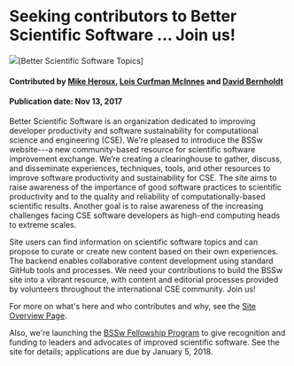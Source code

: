 # Seeking contributors to Better Scientific Software ... Join us!

<img src='https://github.com/betterscientificsoftware/images/raw/master/BSSwResourceTopics.png' />[Better Scientific Software Topics]

#### Contributed by [Mike Heroux](https://github.com/maherou "Mike Heroux GitHub Profile"), [Lois Curfman McInnes](https://github.com/curfman "Lois Curfman McInnes GitHub Profile") and [David Bernholdt](https://github.com/bernhold "Lois Curfman McInnes GitHub Profile")

#### Publication date: Nov 13, 2017

Better Scientific Software is an organization dedicated to improving developer productivity and software sustainability for computational science and engineering (CSE).  We're pleased to introduce the BSSw website---a new community-based resource for scientific software improvement exchange.  We’re creating a clearinghouse to gather, discuss, and disseminate experiences, techniques, tools, and other resources to improve software productivity and sustainability for CSE. The site aims to raise awareness of the importance of good software practices to scientific productivity and to the quality and reliability of computationally-based scientific results. Another goal is to raise awareness of the increasing challenges facing CSE software developers as high-end computing heads to extreme scales.

Site users can find information on scientific software topics and can propose to curate or create new content based on their own experiences. The backend enables collaborative content development using standard GitHub tools and processes.  We need your contributions to build the BSSw site into a vibrant resource, with content and editorial processes provided by volunteers throughout the international CSE community.  Join us!

For more on what's here and who contributes and why, see the [Site Overview Page](../../Site/SiteOverview.md).

Also, we're launching the [BSSw Fellowship Program](../../Site/BSSwFellowshipProgram.md) to give recognition and funding to leaders and advocates of improved scientific software.  See the site for details; applications are due by January 5, 2018.

<!---
Publish: Yes
Categories: collaboration
Topics: discussion forums, Q&A sites
Tags: bssw-blog-article
Level: 2
Prerequisites: default
Aggregate: none
--->
